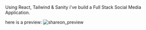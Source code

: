 Using React, Tailwind & Sanity i've build a Full Stack Social Media Application.

here is a preview:
![shareon_preview](https://user-images.githubusercontent.com/107523074/213970160-25f011be-93e4-47bb-95fd-adb0a503e926.png)
